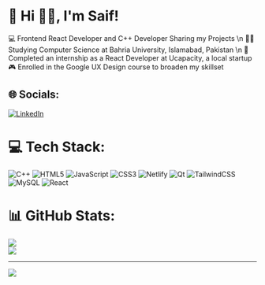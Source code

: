 # 💫 Hi 👋🏻, I'm Saif!

💻 Frontend React Developer and C++ Developer Sharing my Projects \n
👨‍🎓 Studying Computer Science at Bahria University, Islamabad, Pakistan  \n
👾 Completed an internship as a React Developer at Ucapacity, a local startup  
🎮 Enrolled in the Google UX Design course to broaden my skillset  


## 🌐 Socials:
[![LinkedIn](https://img.shields.io/badge/LinkedIn-%230077B5.svg?logo=linkedin&logoColor=white)](https://linkedin.com/in/https://www.linkedin.com/in/saif-sultan-ba3171297?utm_source=share&utm_campaign=share_via&utm_content=profile&utm_medium=android_app) 

# 💻 Tech Stack:
![C++](https://img.shields.io/badge/c++-%2300599C.svg?style=for-the-badge&logo=c%2B%2B&logoColor=white) ![HTML5](https://img.shields.io/badge/html5-%23E34F26.svg?style=for-the-badge&logo=html5&logoColor=white) ![JavaScript](https://img.shields.io/badge/javascript-%23323330.svg?style=for-the-badge&logo=javascript&logoColor=%23F7DF1E) ![CSS3](https://img.shields.io/badge/css3-%231572B6.svg?style=for-the-badge&logo=css3&logoColor=white) ![Netlify](https://img.shields.io/badge/netlify-%23000000.svg?style=for-the-badge&logo=netlify&logoColor=#00C7B7) ![Qt](https://img.shields.io/badge/Qt-%23217346.svg?style=for-the-badge&logo=Qt&logoColor=white) ![TailwindCSS](https://img.shields.io/badge/tailwindcss-%2338B2AC.svg?style=for-the-badge&logo=tailwind-css&logoColor=white) ![MySQL](https://img.shields.io/badge/mysql-4479A1.svg?style=for-the-badge&logo=mysql&logoColor=white) ![React](https://img.shields.io/badge/react-%2320232a.svg?style=for-the-badge&logo=react&logoColor=%2361DAFB)
# 📊 GitHub Stats:
![](https://github-readme-stats.vercel.app/api?username=saifkilic&theme=blue_navy&hide_border=false&include_all_commits=true&count_private=true)<br/>
![](https://github-readme-streak-stats.herokuapp.com/?user=saifkilic&theme=blue_navy&hide_border=false)<br/>

---
[![](https://visitcount.itsvg.in/api?id=saifkilic&icon=8&color=1)](https://visitcount.itsvg.in)

<!-- Proudly created with GPRM ( https://gprm.itsvg.in ) -->
